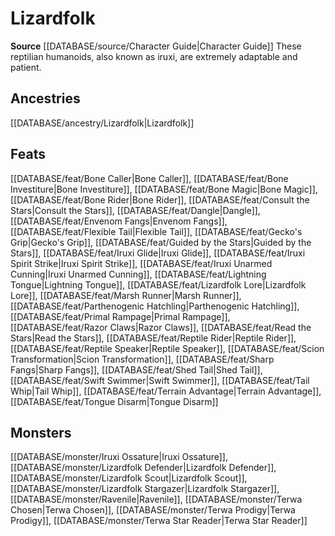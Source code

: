 ﻿---
id: '226'
name: Lizardfolk
rarity: Common
source: '[[DATABASE/source/Character Guide|Character Guide]]'
trait:
- Lizardfolk
type: Trait

---
# Lizardfolk

**Source** [[DATABASE/source/Character Guide|Character Guide]] 
These reptilian humanoids, also known as iruxi, are extremely adaptable and patient.

## Ancestries

[[DATABASE/ancestry/Lizardfolk|Lizardfolk]]

## Feats

[[DATABASE/feat/Bone Caller|Bone Caller]], [[DATABASE/feat/Bone Investiture|Bone Investiture]], [[DATABASE/feat/Bone Magic|Bone Magic]], [[DATABASE/feat/Bone Rider|Bone Rider]], [[DATABASE/feat/Consult the Stars|Consult the Stars]], [[DATABASE/feat/Dangle|Dangle]], [[DATABASE/feat/Envenom Fangs|Envenom Fangs]], [[DATABASE/feat/Flexible Tail|Flexible Tail]], [[DATABASE/feat/Gecko's Grip|Gecko's Grip]], [[DATABASE/feat/Guided by the Stars|Guided by the Stars]], [[DATABASE/feat/Iruxi Glide|Iruxi Glide]], [[DATABASE/feat/Iruxi Spirit Strike|Iruxi Spirit Strike]], [[DATABASE/feat/Iruxi Unarmed Cunning|Iruxi Unarmed Cunning]], [[DATABASE/feat/Lightning Tongue|Lightning Tongue]], [[DATABASE/feat/Lizardfolk Lore|Lizardfolk Lore]], [[DATABASE/feat/Marsh Runner|Marsh Runner]], [[DATABASE/feat/Parthenogenic Hatchling|Parthenogenic Hatchling]], [[DATABASE/feat/Primal Rampage|Primal Rampage]], [[DATABASE/feat/Razor Claws|Razor Claws]], [[DATABASE/feat/Read the Stars|Read the Stars]], [[DATABASE/feat/Reptile Rider|Reptile Rider]], [[DATABASE/feat/Reptile Speaker|Reptile Speaker]], [[DATABASE/feat/Scion Transformation|Scion Transformation]], [[DATABASE/feat/Sharp Fangs|Sharp Fangs]], [[DATABASE/feat/Shed Tail|Shed Tail]], [[DATABASE/feat/Swift Swimmer|Swift Swimmer]], [[DATABASE/feat/Tail Whip|Tail Whip]], [[DATABASE/feat/Terrain Advantage|Terrain Advantage]], [[DATABASE/feat/Tongue Disarm|Tongue Disarm]]

## Monsters

[[DATABASE/monster/Iruxi Ossature|Iruxi Ossature]], [[DATABASE/monster/Lizardfolk Defender|Lizardfolk Defender]], [[DATABASE/monster/Lizardfolk Scout|Lizardfolk Scout]], [[DATABASE/monster/Lizardfolk Stargazer|Lizardfolk Stargazer]], [[DATABASE/monster/Ravenile|Ravenile]], [[DATABASE/monster/Terwa Chosen|Terwa Chosen]], [[DATABASE/monster/Terwa Prodigy|Terwa Prodigy]], [[DATABASE/monster/Terwa Star Reader|Terwa Star Reader]]